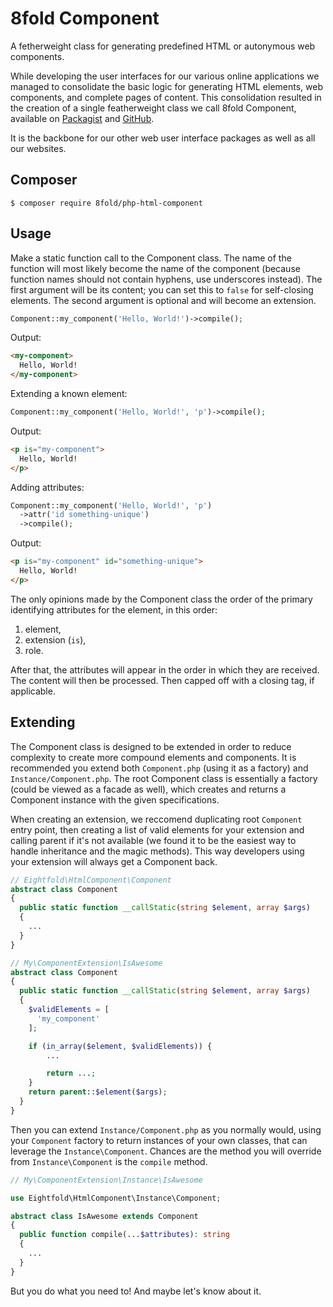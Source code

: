 # 8fold Component

A fetherweight class for generating predefined HTML or autonymous web components.

While developing the user interfaces for our various online applications we managed to consolidate the basic logic for generating HTML elements, web components, and complete pages of content. This consolidation resulted in the creation of a single featherweight class we call 8fold Component, available on [Packagist](https://packagist.org/packages/8fold/php-html-component) and [GitHub](https://github.com/8fold/php-html-component).

It is the backbone for our other web user interface packages as well as all our websites.

## Composer

```
$ composer require 8fold/php-html-component
```

## Usage

Make a static function call to the Component class. The name of the function will most likely become the name of the component (because function names should not contain hyphens, use underscores instead). The first argument will be its content; you can set this to `false` for self-closing elements. The second argument is optional and will become an extension.

```php
Component::my_component('Hello, World!')->compile();
```

Output:

```html
<my-component>
  Hello, World!
</my-component>
```

Extending a known element:

```php
Component::my_component('Hello, World!', 'p')->compile();
```

Output:

```html
<p is="my-component">
  Hello, World!
</p>
```

Adding attributes:

```php
Component::my_component('Hello, World!', 'p')
  ->attr('id something-unique')
  ->compile();
```

Output:

```html
<p is="my-component" id="something-unique">
  Hello, World!
</p>
```


The only opinions made by the Component class the order of the primary identifying attributes for the element, in this order:

1. element,
2. extension (`is`),
3. role.

After that, the attributes will appear in the order in which they are received. The content will then be processed. Then capped off with a closing tag, if applicable.

## Extending

The Component class is designed to be extended in order to reduce complexity to create more compound elements and components. It is recommended you extend both `Component.php` (using it as a factory) and `Instance/Component.php`. The root Component class is essentially a factory (could be viewed as a facade as well), which creates and returns a Component instance with the given specifications. 

When creating an extension, we reccomend duplicating root `Component` entry point, then creating a list of valid elements for your extension and calling parent if it's not available (we found it to be the easiest way to handle inheritance and the magic methods). This way developers using your extension will always get a Component back.

```php
// Eightfold\HtmlComponent\Component
abstract class Component
{
  public static function __callStatic(string $element, array $args)
  {
    ...
  }
}

// My\ComponentExtension\IsAwesome
abstract class Component
{
  public static function __callStatic(string $element, array $args)
  {
    $validElements = [
      'my_component'
    ];

    if (in_array($element, $validElements)) {
        ...

        return ...;
    }
    return parent::$element($args);
  }
}
```

Then you can extend `Instance/Component.php` as you normally would, using your `Component` factory to return instances of your own classes, that can leverage the `Instance\Component`. Chances are the method you will override from `Instance\Component` is the `compile` method.

```php
// My\ComponentExtension\Instance\IsAwesome

use Eightfold\HtmlComponent\Instance\Component;

abstract class IsAwesome extends Component
{
  public function compile(...$attributes): string
  {
    ...
  }
}
```

But you do what you need to! And maybe let's know about it.